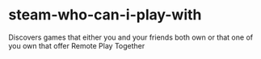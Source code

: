 # steam-who-can-i-play-with

Discovers games that either you and your friends both own or that one of you own that offer Remote Play Together
